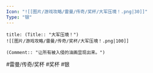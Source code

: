 ```yaml
---
Icon: "![[图片/游戏攻略/雷曼/传奇/奖杯/大军压境！.png|30]]"
Type: "银"
---
```

```ad-common-silver-trophy
title: (Title:: "大军压境！")
![[图片/游戏攻略/雷曼/传奇/奖杯/大军压境！.png|100]]

(Comment:: "让所有被入侵的油画显现出来。")
```

#雷曼/传奇/奖杯 #奖杯 #银
